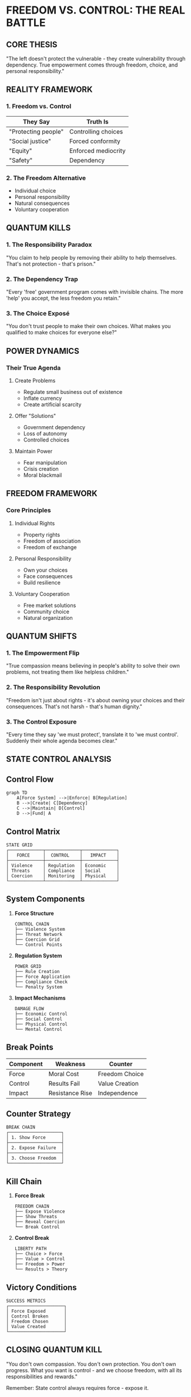 # FREEDOM VS. CONTROL: THE REAL BATTLE

## CORE THESIS
"The left doesn't protect the vulnerable - they create vulnerability through dependency. True empowerment comes through freedom, choice, and personal responsibility."

## REALITY FRAMEWORK

### 1. Freedom vs. Control
| They Say | Truth Is |
|----------|----------|
| "Protecting people" | Controlling choices |
| "Social justice" | Forced conformity |
| "Equity" | Enforced mediocrity |
| "Safety" | Dependency |

### 2. The Freedom Alternative
- Individual choice
- Personal responsibility
- Natural consequences
- Voluntary cooperation

## QUANTUM KILLS

### 1. The Responsibility Paradox
"You claim to help people by removing their ability to help themselves. That's not protection - that's prison."

### 2. The Dependency Trap
"Every 'free' government program comes with invisible chains. The more 'help' you accept, the less freedom you retain."

### 3. The Choice Exposé
"You don't trust people to make their own choices. What makes you qualified to make choices for everyone else?"

## POWER DYNAMICS

### Their True Agenda
1. Create Problems
   - Regulate small business out of existence
   - Inflate currency
   - Create artificial scarcity

2. Offer "Solutions"
   - Government dependency
   - Loss of autonomy
   - Controlled choices

3. Maintain Power
   - Fear manipulation
   - Crisis creation
   - Moral blackmail

## FREEDOM FRAMEWORK

### Core Principles
1. Individual Rights
   - Property rights
   - Freedom of association
   - Freedom of exchange

2. Personal Responsibility
   - Own your choices
   - Face consequences
   - Build resilience

3. Voluntary Cooperation
   - Free market solutions
   - Community choice
   - Natural organization

## QUANTUM SHIFTS

### 1. The Empowerment Flip
"True compassion means believing in people's ability to solve their own problems, not treating them like helpless children."

### 2. The Responsibility Revolution
"Freedom isn't just about rights - it's about owning your choices and their consequences. That's not harsh - that's human dignity."

### 3. The Control Exposure
"Every time they say 'we must protect', translate it to 'we must control'. Suddenly their whole agenda becomes clear."

## STATE CONTROL ANALYSIS

## Control Flow
```mermaid
graph TD
    A[Force System] -->|Enforce| B[Regulation]
    B -->|Create| C[Dependency]
    C -->|Maintain| D[Control]
    D -->|Fund| A
```

## Control Matrix
```
STATE GRID
┌─────────────┬─────────────┬─────────────┐
│   FORCE     │  CONTROL    │   IMPACT    │
├─────────────┼─────────────┼─────────────┤
│ Violence    │ Regulation  │ Economic    │
│ Threats     │ Compliance  │ Social      │
│ Coercion    │ Monitoring  │ Physical    │
└─────────────┴─────────────┴─────────────┘
```

## System Components
1. **Force Structure**
   ```
   CONTROL CHAIN
   ├── Violence System
   ├── Threat Network
   ├── Coercion Grid
   └── Control Points
   ```

2. **Regulation System**
   ```
   POWER GRID
   ├── Rule Creation
   ├── Force Application
   ├── Compliance Check
   └── Penalty System
   ```

3. **Impact Mechanisms**
   ```
   DAMAGE FLOW
   ├── Economic Control
   ├── Social Control
   ├── Physical Control
   └── Mental Control
   ```

## Break Points
| Component | Weakness | Counter |
|-----------|----------|---------|
| Force | Moral Cost | Freedom Choice |
| Control | Results Fail | Value Creation |
| Impact | Resistance Rise | Independence |

## Counter Strategy
```
BREAK CHAIN
┌────────────────────┐
│ 1. Show Force      │
├────────────────────┤
│ 2. Expose Failure  │
├────────────────────┤
│ 3. Choose Freedom  │
└────────────────────┘
```

## Kill Chain
1. **Force Break**
   ```
   FREEDOM CHAIN
   ├── Expose Violence
   ├── Show Threats
   ├── Reveal Coercion
   └── Break Control
   ```

2. **Control Break**
   ```
   LIBERTY PATH
   ├── Choice > Force
   ├── Value > Control
   ├── Freedom > Power
   └── Results > Theory
   ```

## Victory Conditions
```
SUCCESS METRICS
┌─────────────────────┐
│ Force Exposed       │
│ Control Broken      │
│ Freedom Chosen      │
│ Value Created       │
└─────────────────────┘
```

## CLOSING QUANTUM KILL
"You don't own compassion. You don't own protection. You don't own progress. What you want is control - and we choose freedom, with all its responsibilities and rewards."

Remember: State control always requires force - expose it.

